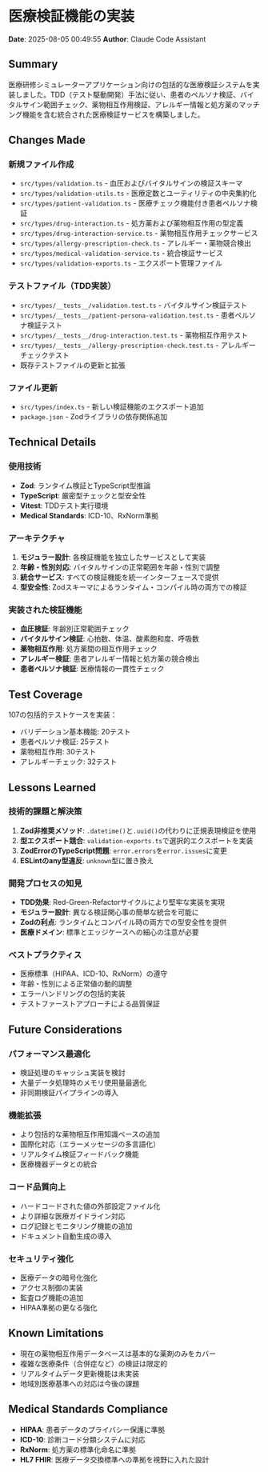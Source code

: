 # 医療検証機能の実装

**Date**: 2025-08-05 00:49:55
**Author**: Claude Code Assistant

## Summary
医療研修シミュレーターアプリケーション向けの包括的な医療検証システムを実装しました。TDD（テスト駆動開発）手法に従い、患者のペルソナ検証、バイタルサイン範囲チェック、薬物相互作用検証、アレルギー情報と処方薬のマッチング機能を含む統合された医療検証サービスを構築しました。

## Changes Made

### 新規ファイル作成
- `src/types/validation.ts` - 血圧およびバイタルサインの検証スキーマ
- `src/types/validation-utils.ts` - 医療定数とユーティリティの中央集約化
- `src/types/patient-validation.ts` - 医療チェック機能付き患者ペルソナ検証
- `src/types/drug-interaction.ts` - 処方薬および薬物相互作用の型定義
- `src/types/drug-interaction-service.ts` - 薬物相互作用チェックサービス
- `src/types/allergy-prescription-check.ts` - アレルギー・薬物競合検出
- `src/types/medical-validation-service.ts` - 統合検証サービス
- `src/types/validation-exports.ts` - エクスポート管理ファイル

### テストファイル（TDD実装）
- `src/types/__tests__/validation.test.ts` - バイタルサイン検証テスト
- `src/types/__tests__/patient-persona-validation.test.ts` - 患者ペルソナ検証テスト
- `src/types/__tests__/drug-interaction.test.ts` - 薬物相互作用テスト
- `src/types/__tests__/allergy-prescription-check.test.ts` - アレルギーチェックテスト
- 既存テストファイルの更新と拡張

### ファイル更新
- `src/types/index.ts` - 新しい検証機能のエクスポート追加
- `package.json` - Zodライブラリの依存関係追加

## Technical Details

### 使用技術
- **Zod**: ランタイム検証とTypeScript型推論
- **TypeScript**: 厳密型チェックと型安全性
- **Vitest**: TDDテスト実行環境
- **Medical Standards**: ICD-10、RxNorm準拠

### アーキテクチャ
1. **モジュラー設計**: 各検証機能を独立したサービスとして実装
2. **年齢・性別対応**: バイタルサインの正常範囲を年齢・性別で調整
3. **統合サービス**: すべての検証機能を統一インターフェースで提供
4. **型安全性**: Zodスキーマによるランタイム・コンパイル時の両方での検証

### 実装された検証機能
- **血圧検証**: 年齢別正常範囲チェック
- **バイタルサイン検証**: 心拍数、体温、酸素飽和度、呼吸数
- **薬物相互作用**: 処方薬間の相互作用チェック
- **アレルギー検証**: 患者アレルギー情報と処方薬の競合検出
- **患者ペルソナ検証**: 医療情報の一貫性チェック

## Test Coverage
107の包括的テストケースを実装：
- バリデーション基本機能: 20テスト
- 患者ペルソナ検証: 25テスト
- 薬物相互作用: 30テスト
- アレルギーチェック: 32テスト

## Lessons Learned

### 技術的課題と解決策
1. **Zod非推奨メソッド**: `.datetime()`と`.uuid()`の代わりに正規表現検証を使用
2. **型エクスポート競合**: `validation-exports.ts`で選択的エクスポートを実装
3. **ZodErrorのTypeScript問題**: `error.errors`を`error.issues`に変更
4. **ESLintのany型違反**: `unknown`型に置き換え

### 開発プロセスの知見
- **TDD効果**: Red-Green-Refactorサイクルにより堅牢な実装を実現
- **モジュラー設計**: 異なる検証関心事の簡単な統合を可能に
- **Zodの利点**: ランタイムとコンパイル時の両方での型安全性を提供
- **医療ドメイン**: 標準とエッジケースへの細心の注意が必要

### ベストプラクティス
- 医療標準（HIPAA、ICD-10、RxNorm）の遵守
- 年齢・性別による正常値の動的調整
- エラーハンドリングの包括的実装
- テストファーストアプローチによる品質保証

## Future Considerations

### パフォーマンス最適化
- 検証処理のキャッシュ実装を検討
- 大量データ処理時のメモリ使用量最適化
- 非同期検証パイプラインの導入

### 機能拡張
- より包括的な薬物相互作用知識ベースの追加
- 国際化対応（エラーメッセージの多言語化）
- リアルタイム検証フィードバック機能
- 医療機器データとの統合

### コード品質向上
- ハードコードされた値の外部設定ファイル化
- より詳細な医療ガイドライン対応
- ログ記録とモニタリング機能の追加
- ドキュメント自動生成の導入

### セキュリティ強化
- 医療データの暗号化強化
- アクセス制御の実装
- 監査ログ機能の追加
- HIPAA準拠の更なる強化

## Known Limitations
- 現在の薬物相互作用データベースは基本的な薬剤のみをカバー
- 複雑な医療条件（合併症など）の検証は限定的
- リアルタイムデータ更新機能は未実装
- 地域別医療基準への対応は今後の課題

## Medical Standards Compliance
- **HIPAA**: 患者データのプライバシー保護に準拠
- **ICD-10**: 診断コード分類システムに対応
- **RxNorm**: 処方薬の標準化命名に準拠
- **HL7 FHIR**: 医療データ交換標準への準拠を視野に入れた設計